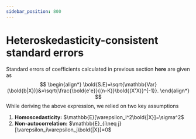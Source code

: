 ```yaml
---
sidebar_position: 800
---
```

# Heteroskedasticity-consistent standard errors

Standard errors of coefficients calculated in previous section **here** are given as
$$
\begin{align*}
        \bold{S.E}=\sqrt{\mathbb{Var}(\bold{b|X})}&=\sqrt{\frac{\bold{e'e}}{(n-K)}\bold{(X'X)}^{-1}}.
\end{align*}
$$
While deriving the above expression, we relied on two key assumptions  
1. **Homoscedasticity:** $\mathbb{E}[\varepsilon_i^2\bold{|X}]=\sigma^2$
2.  **Non-autocorrelation:** $\mathbb{E}_{i\neq j}[\varepsilon_i\varepsilon_j\bold{|X}]=0$